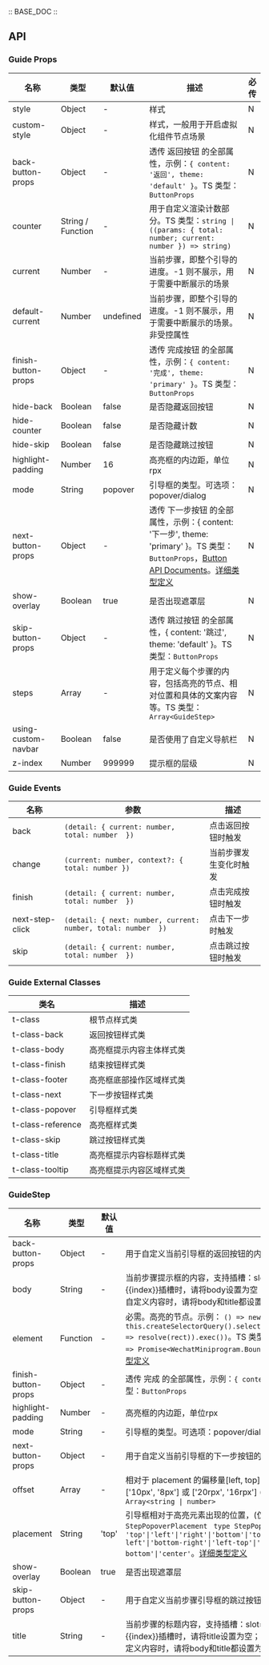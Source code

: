 :: BASE_DOC ::

## API


### Guide Props

名称 | 类型 | 默认值 | 描述 | 必传
-- | -- | -- | -- | --
style | Object | - | 样式 | N
custom-style | Object | - | 样式，一般用于开启虚拟化组件节点场景 | N
back-button-props | Object | - | 透传 返回按钮 的全部属性，示例：`{ content: '返回', theme: 'default' }`。TS 类型：`ButtonProps` | N
counter | String / Function | - | 用于自定义渲染计数部分。TS 类型：`string \| ((params: { total: number; current: number }) => string)` | N
current | Number | - | 当前步骤，即整个引导的进度。-1 则不展示，用于需要中断展示的场景 | N
default-current | Number | undefined | 当前步骤，即整个引导的进度。-1 则不展示，用于需要中断展示的场景。非受控属性 | N
finish-button-props | Object | - | 透传 完成按钮 的全部属性，示例：`{ content: '完成', theme: 'primary' }`。TS 类型：`ButtonProps` | N
hide-back | Boolean | false | 是否隐藏返回按钮 | N
hide-counter | Boolean | false | 是否隐藏计数 | N
hide-skip | Boolean | false | 是否隐藏跳过按钮 | N
highlight-padding | Number | 16 | 高亮框的内边距，单位rpx | N
mode | String | popover | 引导框的类型。可选项：popover/dialog | N
next-button-props | Object | - | 透传 下一步按钮 的全部属性，示例：{ content: '下一步', theme: 'primary' }。TS 类型：`ButtonProps`，[Button API Documents](./button?tab=api)。[详细类型定义](https://github.com/Tencent/tdesign-miniprogram/tree/develop/packages/components/guide/type.ts) | N
show-overlay | Boolean | true | 是否出现遮罩层 | N
skip-button-props | Object | - | 透传 跳过按钮 的全部属性，{ content: '跳过', theme: 'default' }。TS 类型：`ButtonProps` | N
steps | Array | - | 用于定义每个步骤的内容，包括高亮的节点、相对位置和具体的文案内容等。TS 类型：`Array<GuideStep>` | N
using-custom-navbar | Boolean | false | 是否使用了自定义导航栏 | N
z-index | Number | 999999 | 提示框的层级 | N

### Guide Events

名称 | 参数 | 描述
-- | -- | --
back | `(detail: { current: number, total: number  })` | 点击返回按钮时触发
change | `(current: number, context?: {  total: number })` | 当前步骤发生变化时触发
finish | `(detail: { current: number, total: number  })` | 点击完成按钮时触发
next-step-click | `(detail: { next: number, current: number, total: number  })` | 点击下一步时触发
skip | `(detail: { current: number, total: number  })` | 点击跳过按钮时触发

### Guide External Classes

类名 | 描述
-- | --
t-class | 根节点样式类
t-class-back | 返回按钮样式类
t-class-body | 高亮框提示内容主体样式类
t-class-finish | 结束按钮样式类
t-class-footer | 高亮框底部操作区域样式类
t-class-next | 下一步按钮样式类
t-class-popover | 引导框样式类
t-class-reference | 高亮框样式类
t-class-skip | 跳过按钮样式类
t-class-title | 高亮框提示内容标题样式类
t-class-tooltip | 高亮框提示内容区域样式类

### GuideStep

名称 | 类型 | 默认值 | 描述 | 必传
-- | -- | -- | -- | --
back-button-props | Object | - | 用于自定义当前引导框的返回按钮的内容。TS 类型：`ButtonProps` | N
body | String | - | 当前步骤提示框的内容，支持插槽：slot="body-{{index}}" (1、当要显示body-{{index}}插槽时，请将body设置为空；2、当要显示content-{{index}}插槽完全自定义内容时，请将body和title都设置为空) | N
element | Function | - | 必需。高亮的节点。示例： `() => new Promise((resolve) => this.createSelectorQuery().select('#tdesign').boundingClientRect((rect) => resolve(rect)).exec())`。TS 类型：`StepElement` `type StepElement = () => Promise<WechatMiniprogram.BoundingClientRectCallbackResult>`。[详细类型定义](https://github.com/Tencent/tdesign-miniprogram/tree/develop/packages/components/guide/type.ts) | Y
finish-button-props | Object | - | 透传 完成 的全部属性，示例：`{ content: '完成', theme: 'primary' }`。TS 类型：`ButtonProps` | N
highlight-padding | Number | - | 高亮框的内边距，单位rpx | N
mode | String | - | 引导框的类型。可选项：popover/dialog | N
next-button-props | Object | - | 用于自定义当前引导框的下一步按钮的内容。TS 类型：`ButtonProps` | N
offset | Array | - | 相对于 placement 的偏移量[left, top]，默认单位rpx，示例：[-10, 20] 或 ['10px', '8px'] 或 ['20rpx', '16rpx'] (仅当 `mode` 为 `popover` 时生效)。TS 类型：`Array<string \| number>` | N
placement | String | 'top' | 引导框相对于高亮元素出现的位置，(仅当 `mode` 为 `popover` 时生效)。TS 类型：`StepPopoverPlacement ` `type StepPopoverPlacement = 'top'\|'left'\|'right'\|'bottom'\|'top-left'\|'top-right'\|'bottom-left'\|'bottom-right'\|'left-top'\|'left-bottom'\|'right-top'\|'right-bottom'\|'center'`。[详细类型定义](https://github.com/Tencent/tdesign-miniprogram/tree/develop/packages/components/guide/type.ts) | N
show-overlay | Boolean | true | 是否出现遮罩层 | N
skip-button-props | Object | - | 用于自定义当前步骤引导框的跳过按钮的内容。TS 类型：`ButtonProps` | N
title | String | - | 当前步骤的标题内容，支持插槽：slot="title-{{index}}" (1、当要显示body-{{index}}插槽时，请将title设置为空；2、当要显示content-{{index}}插槽完全自定义内容时，请将body和title都设置为空) | N
